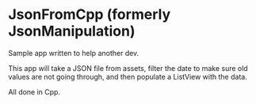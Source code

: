 JsonFromCpp (formerly JsonManipulation)	
======

Sample app written to help another dev.

This app will take a JSON file from assets, filter the date to make sure old values are not going through, and then populate a ListView with the data.

All done in Cpp.
